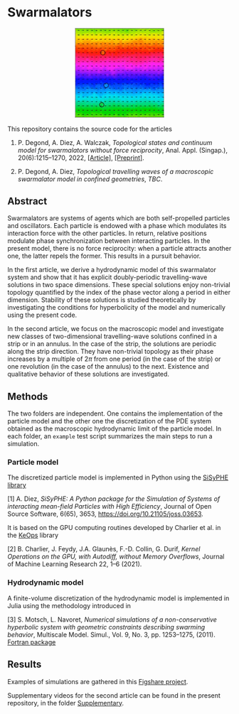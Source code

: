 # Swarmalators

<p align="center">
<img src="./exampletw.gif" alt="example" width="200"/>
</p>

This repository contains the source code for the articles 

1. P. Degond, A. Diez, A. Walczak, *Topological states and continuum model for swarmalators without force reciprocity*, Anal. Appl. (Singap.), 20(6):1215–1270, 2022, [[Article]](https://www.worldscientific.com/doi/10.1142/S0219530522400073), [[Preprint]](https://arxiv.org/abs/2205.15739).

2. P. Degond, A. Diez, *Topological travelling waves of a macroscopic swarmalator model in confined geometries*, *TBC*.

## Abstract 
Swarmalators are systems of agents which are both self-propelled particles and oscillators. Each particle is endowed with a phase which modulates its interaction force with the other particles. In return, relative positions modulate phase synchronization between interacting particles. In the present model, there is no force reciprocity: when a particle attracts another one, the latter repels the former. This results in a pursuit behavior. 

In the first article, we derive a hydrodynamic model of this swarmalator system and show that it has explicit doubly-periodic travelling-wave solutions in two space dimensions. These special solutions enjoy non-trivial topology quantified by the index of the phase vector along a period in either dimension. Stability of these solutions is studied theoretically by investigating the conditions for hyperbolicity of the model and numerically using the present code. 

In the second article, we focus on the macroscopic model and investigate new classes of two-dimensional travelling-wave solutions confined in a strip or in an annulus. In the case of the strip, the solutions are periodic along the strip direction. They have non-trivial topology as their phase increases by a multiple of $2 \pi$ from one period (in the case of the strip) or one revolution (in the case of the annulus) to the next. Existence and qualitative behavior of these solutions are investigated.

## Methods

The two folders are independent. One contains the implementation of the particle model and the other one the discretization of the PDE system obtained as the macroscopic hydrodynamic limit of the particle model. In each folder, an `example` test script summarizes the main steps to run a simulation. 

### Particle model

The discretized particle model is implemented in Python using the [SiSyPHE library](https://sisyphe.readthedocs.io/en/latest/)

[1] A. Diez, *SiSyPHE: A Python package for the Simulation of Systems of interacting mean-field Particles with High Efficiency*, Journal of Open Source Software, 6(65), 3653, https://doi.org/10.21105/joss.03653. 

It is based on the GPU computing routines developed by Charlier et al. in the [KeOps](https://www.kernel-operations.io/keops/index.html) library 

[2] B. Charlier, J. Feydy, J.A. Glaunès, F.-D. Collin, G. Durif, *Kernel Operations on the GPU, with Autodiff, without Memory Overflows*, Journal of Machine Learning Research 22, 1–6 (2021).



### Hydrodynamic model 

A finite-volume discretization of the hydrodynamic model is implemented in Julia using the methodology introduced in 

[3] S. Motsch, L. Navoret, *Numerical simulations of a non-conservative hyperbolic system with geometric constraints describing swarming behavior*, Multiscale Model. Simul., Vol. 9, No. 3, pp. 1253–1275, (2011). [Fortran package](https://github.com/smotsch/Vicsek_macro)


## Results 

Examples of simulations are gathered in this [Figshare project](https://figshare.com/projects/Topological_states_and_continuum_model_for_swarmalators_without_force_reciprocity/139912).

Supplementary videos for the second article can be found in the present repository, in the folder [Supplementary](https://github.com/antoinediez/Swarmalators/tree/master/Supplementary).

